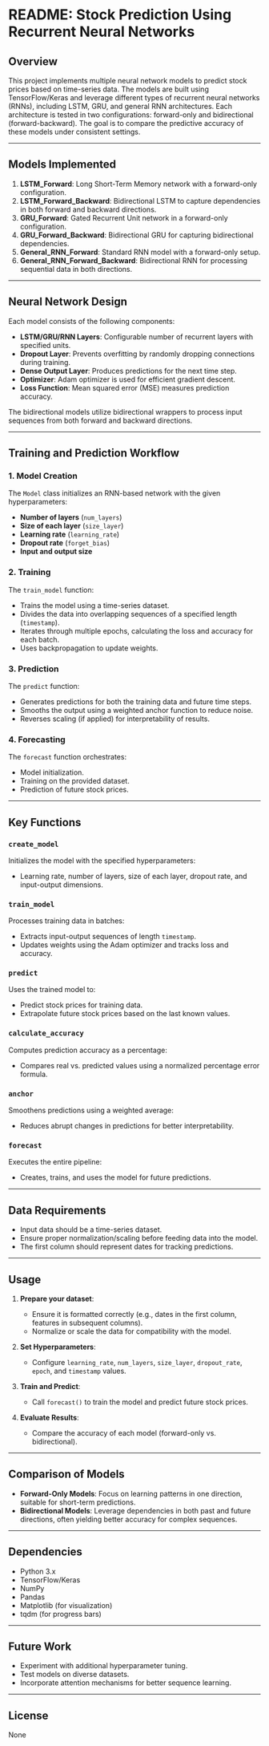 # README: Stock Prediction Using Recurrent Neural Networks

## Overview
This project implements multiple neural network models to predict stock prices based on time-series data. The models are built using TensorFlow/Keras and leverage different types of recurrent neural networks (RNNs), including LSTM, GRU, and general RNN architectures. Each architecture is tested in two configurations: forward-only and bidirectional (forward-backward). The goal is to compare the predictive accuracy of these models under consistent settings.

---

## Models Implemented
1. **LSTM_Forward**: Long Short-Term Memory network with a forward-only configuration.
2. **LSTM_Forward_Backward**: Bidirectional LSTM to capture dependencies in both forward and backward directions.
3. **GRU_Forward**: Gated Recurrent Unit network in a forward-only configuration.
4. **GRU_Forward_Backward**: Bidirectional GRU for capturing bidirectional dependencies.
5. **General_RNN_Forward**: Standard RNN model with a forward-only setup.
6. **General_RNN_Forward_Backward**: Bidirectional RNN for processing sequential data in both directions.

---

## Neural Network Design
Each model consists of the following components:
- **LSTM/GRU/RNN Layers**: Configurable number of recurrent layers with specified units.
- **Dropout Layer**: Prevents overfitting by randomly dropping connections during training.
- **Dense Output Layer**: Produces predictions for the next time step.
- **Optimizer**: Adam optimizer is used for efficient gradient descent.
- **Loss Function**: Mean squared error (MSE) measures prediction accuracy.

The bidirectional models utilize bidirectional wrappers to process input sequences from both forward and backward directions.

---

## Training and Prediction Workflow

### 1. **Model Creation**
The `Model` class initializes an RNN-based network with the given hyperparameters:
- **Number of layers** (`num_layers`)
- **Size of each layer** (`size_layer`)
- **Learning rate** (`learning_rate`)
- **Dropout rate** (`forget_bias`)
- **Input and output size**

### 2. **Training**
The `train_model` function:
- Trains the model using a time-series dataset.
- Divides the data into overlapping sequences of a specified length (`timestamp`).
- Iterates through multiple epochs, calculating the loss and accuracy for each batch.
- Uses backpropagation to update weights.

### 3. **Prediction**
The `predict` function:
- Generates predictions for both the training data and future time steps.
- Smooths the output using a weighted anchor function to reduce noise.
- Reverses scaling (if applied) for interpretability of results.

### 4. **Forecasting**
The `forecast` function orchestrates:
- Model initialization.
- Training on the provided dataset.
- Prediction of future stock prices.

---

## Key Functions

### `create_model`
Initializes the model with the specified hyperparameters:
- Learning rate, number of layers, size of each layer, dropout rate, and input-output dimensions.

### `train_model`
Processes training data in batches:
- Extracts input-output sequences of length `timestamp`.
- Updates weights using the Adam optimizer and tracks loss and accuracy.

### `predict`
Uses the trained model to:
- Predict stock prices for training data.
- Extrapolate future stock prices based on the last known values.

### `calculate_accuracy`
Computes prediction accuracy as a percentage:
- Compares real vs. predicted values using a normalized percentage error formula.

### `anchor`
Smoothens predictions using a weighted average:
- Reduces abrupt changes in predictions for better interpretability.

### `forecast`
Executes the entire pipeline:
- Creates, trains, and uses the model for future predictions.

---

## Data Requirements
- Input data should be a time-series dataset.
- Ensure proper normalization/scaling before feeding data into the model.
- The first column should represent dates for tracking predictions.

---

## Usage
1. **Prepare your dataset**:
   - Ensure it is formatted correctly (e.g., dates in the first column, features in subsequent columns).
   - Normalize or scale the data for compatibility with the model.

2. **Set Hyperparameters**:
   - Configure `learning_rate`, `num_layers`, `size_layer`, `dropout_rate`, `epoch`, and `timestamp` values.

3. **Train and Predict**:
   - Call `forecast()` to train the model and predict future stock prices.

4. **Evaluate Results**:
   - Compare the accuracy of each model (forward-only vs. bidirectional).

---

## Comparison of Models
- **Forward-Only Models**: Focus on learning patterns in one direction, suitable for short-term predictions.
- **Bidirectional Models**: Leverage dependencies in both past and future directions, often yielding better accuracy for complex sequences.

---

## Dependencies
- Python 3.x
- TensorFlow/Keras
- NumPy
- Pandas
- Matplotlib (for visualization)
- tqdm (for progress bars)

---

## Future Work
- Experiment with additional hyperparameter tuning.
- Test models on diverse datasets.
- Incorporate attention mechanisms for better sequence learning.

---

## License
None
